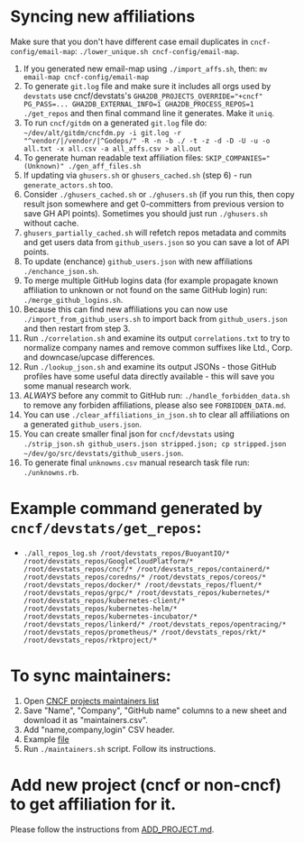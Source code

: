 # Syncing new affiliations

Make sure that you don't have different case email duplicates in `cncf-config/email-map`: `./lower_unique.sh cncf-config/email-map`.

1. If you generated new email-map using `./import_affs.sh`, then: `mv email-map cncf-config/email-map`
2. To generate `git.log` file and make sure it includes all orgs used by `devstats` use cncf/devstats\'s `GHA2DB_PROJECTS_OVERRIDE="+cncf" PG_PASS=... GHA2DB_EXTERNAL_INFO=1 GHA2DB_PROCESS_REPOS=1 ./get_repos` and then final command line it generates. Make it `uniq`.
3. To run `cncf/gitdm` on a generated `git.log` file do: `~/dev/alt/gitdm/cncfdm.py -i git.log -r "^vendor/|/vendor/|^Godeps/" -R -n -b ./ -t -z -d -D -U -u -o all.txt -x all.csv -a all_affs.csv > all.out`
4. To generate human readable text affiliation files: `SKIP_COMPANIES="(Unknown)" ./gen_aff_files.sh`
5. If updating via `ghusers.sh` or `ghusers_cached.sh` (step 6) - run `generate_actors.sh` too.
6. Consider `./ghusers_cached.sh` or `./ghusers.sh` (if you run this, then copy result json somewhere and get 0-committers from previous version to save GH API points). Sometimes you should just run `./ghusers.sh` without cache.
7. `ghusers_partially_cached.sh` will refetch repos metadata and commits and get users data from `github_users.json` so you can save a lot of API points.
7. To update (enchance) `github_users.json` with new affiliations `./enchance_json.sh`.
8. To merge multiple GitHub logins data (for example propagate known affiliation to unknown or not found on the same GitHub login) run: `./merge_github_logins.sh`.
9. Because this can find new affiliations you can now use `./import_from_github_users.sh` to import back from `github_users.json` and then restart from step 3.
10. Run `./correlation.sh` and examine its output `correlations.txt` to try to normalize company names and remove common suffixes like Ltd., Corp. and downcase/upcase differences.
11. Run `./lookup_json.sh` and examine its output JSONs - those GitHub profiles have some useful data directly available - this will save you some manual research work.
12. *ALWAYS* before any commit to GitHub run: `./handle_forbidden_data.sh` to remove any forbiden affiliations, please also see `FORBIDDEN_DATA.md`.
13. You can use `./clear_affiliations_in_json.sh` to clear all affiliations on a generated `github_users.json`.
14. You can create smaller final json for `cncf/devstats` using `./strip_json.sh github_users.json stripped.json; cp stripped.json ~/dev/go/src/devstats/github_users.json`.
15. To generate final `unknowns.csv` manual research task file run: `./unknowns.rb`.


# Example command generated by `cncf/devstats/get_repos`:
- `./all_repos_log.sh /root/devstats_repos/BuoyantIO/* /root/devstats_repos/GoogleCloudPlatform/* /root/devstats_repos/cncf/* /root/devstats_repos/containerd/* /root/devstats_repos/coredns/* /root/devstats_repos/coreos/* /root/devstats_repos/docker/* /root/devstats_repos/fluent/* /root/devstats_repos/grpc/* /root/devstats_repos/kubernetes/* /root/devstats_repos/kubernetes-client/* /root/devstats_repos/kubernetes-helm/* /root/devstats_repos/kubernetes-incubator/* /root/devstats_repos/linkerd/* /root/devstats_repos/opentracing/* /root/devstats_repos/prometheus/* /root/devstats_repos/rkt/* /root/devstats_repos/rktproject/*`

# To sync maintainers:
1. Open [CNCF projects maintainers list](https://docs.google.com/spreadsheets/d/1Pr8cyp8RLrNGx9WBAgQvBzUUmqyOv69R7QAFKhacJEM/edit#gid=262035321) 
2. Save "Name", "Company", "GitHub name" columns to a new sheet and download it as "maintainers.csv".
3. Add "name,company,login" CSV header.
4. Example [file](https://docs.google.com/spreadsheets/d/1QShmHcStYh5BjTjdOAASFK9V4WaYwJSFu1maBdcV5YA/edit#gid=0)
4. Run `./maintainers.sh` script. Follow its instructions.

# Add new project (cncf or non-cncf) to get affiliation for it.

Please follow the instructions from [ADD_PROJECT.md](https://github.com/cncf/gitdm/blob/master/ADD_PROJECT.md).
